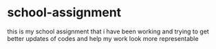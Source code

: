 # school-assignment
this is my school assignment that i have been working and trying to get better updates of codes and help my work look more representable 
